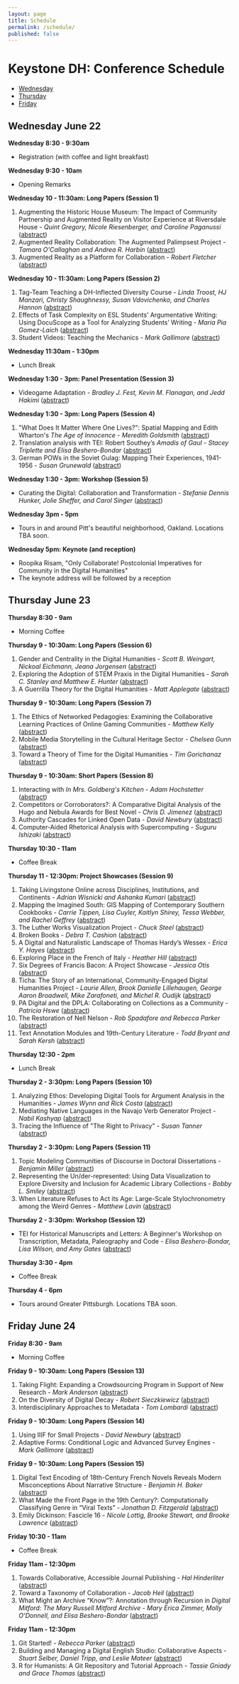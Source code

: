 ```yaml
---
layout: page
title: Schedule
permalink: /schedule/
published: false
---
```


# Keystone DH: Conference Schedule

* [Wednesday](#wednesday-june-22)
* [Thursday](#thursday-june-23)
* [Friday](#friday-june-24)


## Wednesday June 22

**Wednesday 8:30 - 9:30am**

* Registration (with coffee and light breakfast)


**Wednesday 9:30 - 10am**

* Opening Remarks

**Wednesday 10 - 11:30am: Long Papers (Session 1)**

1. Augmenting the Historic House Museum: The Impact of Community Partnership and Augmented Reality on Visitor Experience at Riversdale House - *Quint Gregory, Nicole Riesenberger, and Caroline Paganussi* ([abstract](/2016/abstracts/#submission-36))
2. Augmented Reality Collaboration: The Augmented Palimpsest Project - *Tamara O'Callaghan and Andrea R. Harbin* ([abstract](/2016/abstracts/#submission-48))
3. Augmented Reality as a Platform for Collaboration - *Robert Fletcher* ([abstract](/2016/abstracts/#submission-39))
 
**Wednesday 10 - 11:30am: Long Papers (Session 2)**

1. Tag-Team Teaching a DH-Inflected Diversity Course - *Linda Troost, HJ Manzari, Christy Shaughnessy, Susan Vdovichenko, and Charles Hannon* ([abstract](/2016/abstracts/#submission-23))
1. Effects of Task Complexity on ESL Students’ Argumentative Writing: Using DocuScope as a Tool for Analyzing Students’ Writing - *Maria Pia Gomez-Laich* ([abstract](/2016/abstracts/#submission-24))
2. Student Videos: Teaching the Mechanics - *Mark Gallimore* ([abstract](/2016/abstracts/#submission-27))

**Wednesday 11:30am - 1:30pm**

* Lunch Break

**Wednesday 1:30 - 3pm: Panel Presentation (Session 3)**

* Videogame Adaptation - *Bradley J. Fest, Kevin M. Flanagan, and Jedd Hakimi* ([abstract](/2016/abstracts/#submission-5))

**Wednesday 1:30 - 3pm: Long Papers (Session 4)**

1. "What Does It Matter Where One Lives?": Spatial Mapping and Edith Wharton's _The Age of Innocence_ - *Meredith Goldsmith* ([abstract](/2016/abstracts/#submission-32))
1. Translation analysis with TEI: Robert Southey’s _Amadis of Gaul_ - *Stacey Triplette and Elisa Beshero-Bondar* ([abstract](/2016/abstracts/#submission-42))
1. German POWs in the Soviet Gulag: Mapping Their Experiences, 1941-1956 - *Susan Grunewald* ([abstract](/2016/abstracts/#submission-46))

**Wednesday 1:30 - 3pm: Workshop (Session 5)**

* Curating the Digital: Collaboration and Transformation - *Stefanie Dennis Hunker, Jolie Sheffer, and Carol Singer* ([abstract](/2016/abstracts/#submission-43))

**Wednesday 3pm - 5pm**

* Tours in and around Pitt's beautiful neighborhood, Oakland. Locations TBA soon.

**Wednesday 5pm: Keynote (and reception)**

* Roopika Risam, "Only Collaborate! Postcolonial Imperatives for Community in the Digital Humanities"
* The keynote address will be followed by a reception

## Thursday June 23

**Thursday 8:30 - 9am**

* Morning Coffee

**Thursday 9 - 10:30am: Long Papers (Session 6)**

1. Gender and Centrality in the Digital Humanities - *Scott B. Weingart, Nickoal Eichmann, Jeana Jorgensen* ([abstract](/2016/abstracts/#submission-60))
2. Exploring the Adoption of STEM Praxis in the Digital Humanities - *Sarah C. Stanley and Matthew E. Hunter* ([abstract](/2016/abstracts/#submission-41))
3. A Guerrilla Theory for the Digital Humanities - *Matt Applegate* ([abstract](/2016/abstracts/#submission-29))

**Thursday 9 - 10:30am: Long Papers (Session 7)**

1. The Ethics of Networked Pedagogies: Examining the Collaborative Learning Practices of Online Gaming Communities - *Matthew Kelly* ([abstract](/2016/abstracts/#submission-30))
2. Mobile Media Storytelling in the Cultural Heritage Sector - *Chelsea Gunn* ([abstract](/2016/abstracts/#submission-61))
2. Toward a Theory of Time for the Digital Humanities - *Tim Gorichanaz* ([abstract](/2016/abstracts/#submission-50))

**Thursday 9 - 10:30am: Short Papers (Session 8)**

1. Interacting with _In Mrs. Goldberg's Kitchen_ - *Adam Hochstetter* ([abstract](/2016/abstracts/#submission-0))
1. Competitors or Corroborators?: A Comparative Digital Analysis of the Hugo and Nebula Awards for Best Novel - *Chris D. Jimenez* ([abstract](/2016/abstracts/#submission-7))
1. Authority Cascades for Linked Open Data - *David Newbury* ([abstract](/2016/abstracts/#submission-10))
1. Computer-Aided Rhetorical Analysis with Supercomputing - *Suguru Ishizaki* ([abstract](/2016/abstracts/#submission-45))

**Thursday 10:30 - 11am**

* Coffee Break

**Thursday 11 - 12:30pm: Project Showcases (Session 9)**

1. Taking Livingstone Online across Disciplines, Institutions, and Continents  - *Adrian Wisnicki and Ashanka Kumari* ([abstract](/2016/abstracts/#submission-1))
1. Mapping the Imagined South: GIS Mapping of Contemporary Southern Cookbooks - *Carrie Tippen,  Lisa Cuyler, Kaitlyn Shirey, Tessa Webber, and Rachel Geffrey* ([abstract](/2016/abstracts/#submission-6))
1. The Luther Works Visualization Project - *Chuck Steel* ([abstract](/2016/abstracts/#submission-8))
1. Broken Books - *Debra T. Cashion* ([abstract](/2016/abstracts/#submission-11))
1. A Digital and Naturalistic Landscape of Thomas Hardy’s Wessex - *Erica Y. Hayes* ([abstract](/2016/abstracts/#submission-14))
1. Exploring Place in the French of Italy - *Heather Hill* ([abstract](/2016/abstracts/#submission-16))
1. Six Degrees of Francis Bacon: A Project Showcase - *Jessica Otis* ([abstract](/2016/abstracts/#submission-19))
1. Ticha: The Story of an International, Community-Engaged Digital Humanities Project - *Laurie Allen, Brook Danielle Lillehaugen, George Aaron Broadwell, Mike Zarafoneti, and Michel R. Oudijk* ([abstract](/2016/abstracts/#submission-22))
1. PA Digital and the DPLA: Collaborating on Collections as a Community - *Patricia Hswe* ([abstract](/2016/abstracts/#submission-35))
1. The Restoration of Nell Nelson - *Rob Spadafore and Rebecca Parker* ([abstract](/2016/abstracts/#submission-38))
1. Text Annotation Modules and 19th-Century Literature - *Todd Bryant and Sarah Kersh* ([abstract](/2016/abstracts/#submission-51))

**Thursday 12:30 - 2pm**

* Lunch Break

**Thursday 2 - 3:30pm: Long Papers (Session 10)**

1. Analyzing Ethos: Developing Digital Tools for Argument Analysis in the Humanities - *James Wynn and Rick Costa* ([abstract](/2016/abstracts/#submission-18))
1. Mediating Native Languages in the Navajo Verb Generator Project - *Nabil Kashyap* ([abstract](/2016/abstracts/#submission-33))
1. Tracing the Influence of "The Right to Privacy" - *Susan Tanner* ([abstract](/2016/abstracts/#submission-47))


**Thursday 2 - 3:30pm: Long Papers (Session 11)**

1. Topic Modeling Communities of Discourse in Doctoral Dissertations - *Benjamin Miller* ([abstract](/2016/abstracts/#submission-3))
1. Representing the Un/der-represented: Using Data Visualization to Explore Diversity and Inclusion for Academic Library Collections - *Bobby L. Smiley* ([abstract](/2016/abstracts/#submission-4))
1. When Literature Refuses to Act its Age: Large-Scale Stylochronometry among the Weird Genres - *Matthew Lavin* ([abstract](/2016/abstracts/#submission-31))


**Thursday 2 - 3:30pm: Workshop (Session 12)**

* TEI for Historical Manuscripts and Letters: A Beginner's Workshop on Transcription, Metadata, Paleography and Code - *Elisa Beshero-Bondar, Lisa Wilson, and Amy Gates* ([abstract](/2016/abstracts/#submission-12))

**Thursday 3:30 - 4pm**

* Coffee Break

**Thursday 4 - 6pm**

* Tours around Greater Pittsburgh. Locations TBA soon.

## Friday June 24

**Friday 8:30 - 9am**

* Morning Coffee

**Friday 9 - 10:30am: Long Papers (Session 13)**

1. Taking Flight: Expanding a Crowdsourcing Program in Support of New Research - *Mark Anderson* ([abstract](/2016/abstracts/#submission-25))
1. On the Diversity of Digital Decay - *Robert Sieczkiewicz* ([abstract](/2016/abstracts/#submission-40))
1. Interdisciplinary Approaches to Metadata - *Tom Lombardi* ([abstract](/2016/abstracts/#submission-52))
 
**Friday 9 - 10:30am: Long Papers (Session 14)**

1. Using IIIF for Small Projects - *David Newbury* ([abstract](/2016/abstracts/#submission-9))
2. Adaptive Forms: Conditional Logic and Advanced Survey Engines - *Mark Gallimore* ([abstract](/2016/abstracts/#submission-26))

**Friday 9 - 10:30am: Long Papers (Session 15)**

1. Digital Text Encoding of 18th-Century French Novels Reveals Modern Misconceptions About Narrative Structure - *Benjamin H. Baker* ([abstract](/2016/abstracts/#submission-2))
1. What Made the Front Page in the 19th Century?: Computationally Classifying Genre in “Viral Texts” - *Jonathan D. Fitzgerald* ([abstract](/2016/abstracts/#submission-21))
1. Emily Dickinson: Fascicle 16 - *Nicole Lottig, Brooke Stewart, and Brooke Lawrence* ([abstract](/2016/abstracts/#submission-34))

**Friday 10:30 - 11am**

* Coffee Break

**Friday 11am - 12:30pm**

1. Towards Collaborative, Accessible Journal Publishing - *Hal Hinderliter* ([abstract](/2016/abstracts/#submission-15))
1. Toward a Taxonomy of Collaboration - *Jacob Heil* ([abstract](/2016/abstracts/#submission-17))
1. What Might an Archive “Know”?: Annotation through Recursion in _Digital Mitford: The Mary Russell Mitford Archive_ - *Mary Erica Zimmer, Molly O'Donnell, and Elisa Beshero-Bondar* ([abstract](/2016/abstracts/#submission-28))


**Friday 11am - 12:30pm**

1. Git Started! - *Rebecca Parker* ([abstract](/2016/abstracts/#submission-37))
1. Building and Managing a Digital English Studio: Collaborative Aspects - *Stuart Selber, Daniel Tripp, and Leslie Mateer* ([abstract](/2016/abstracts/#submission-44))
1. R for Humanists: A Git Repository and Tutorial Approach - *Tassie Gniady and Grace Thomas* ([abstract](/2016/abstracts/#submission-49))
